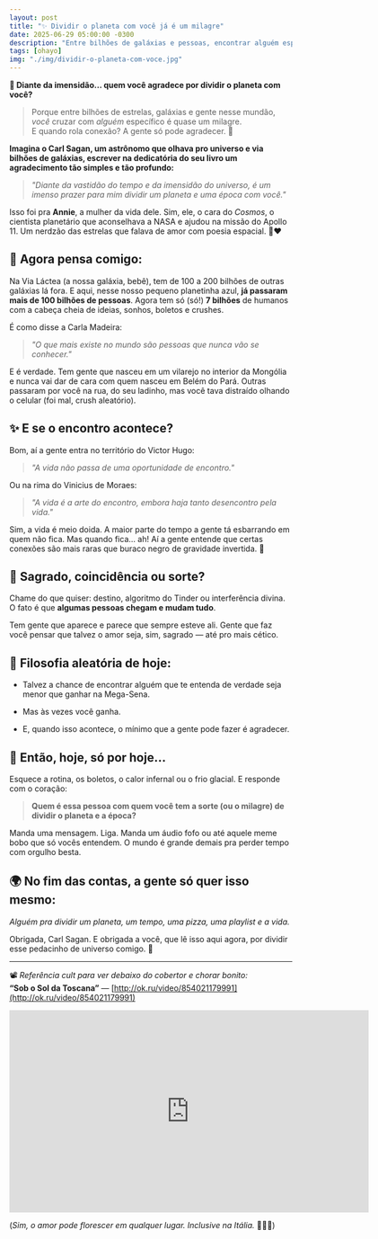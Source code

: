 ```yaml
---
layout: post
title: "✨ Dividir o planeta com você já é um milagre"
date: 2025-06-29 05:00:00 -0300
description: "Entre bilhões de galáxias e pessoas, encontrar alguém especial é raro. E quando rola conexão? Ah... até o Carl Sagan ficaria bobo! 💫"
tags: [ohayo]
img: "./img/dividir-o-planeta-com-voce.jpg"
---
```

**💫 Diante da imensidão… quem você agradece por dividir o planeta com você?**

> Porque entre bilhões de estrelas, galáxias e gente nesse mundão, _você_ cruzar com _alguém_ específico é quase um milagre.  
> E quando rola conexão? A gente só pode agradecer. 💖



**Imagina o Carl Sagan, um astrônomo que olhava pro universo e via bilhões de galáxias, escrever na dedicatória do seu livro um agradecimento tão simples e tão profundo:**

> _"Diante da vastidão do tempo e da imensidão do universo, é um imenso prazer para mim dividir um planeta e uma época com você."_

Isso foi pra **Annie**, a mulher da vida dele. Sim, ele, o cara do _Cosmos_, o cientista planetário que aconselhava a NASA e ajudou na missão do Apollo 11. Um nerdzão das estrelas que falava de amor com poesia espacial. 🚀❤️



## 🌌 Agora pensa comigo:

Na Via Láctea (a nossa galáxia, bebê), tem de 100 a 200 bilhões de outras galáxias lá fora. E aqui, nesse nosso pequeno planetinha azul, **já passaram mais de 100 bilhões de pessoas**. Agora tem só (só!) **7 bilhões** de humanos com a cabeça cheia de ideias, sonhos, boletos e crushes.

É como disse a Carla Madeira:

> _"O que mais existe no mundo são pessoas que nunca vão se conhecer."_

E é verdade. Tem gente que nasceu em um vilarejo no interior da Mongólia e nunca vai dar de cara com quem nasceu em Belém do Pará. Outras passaram por você na rua, do seu ladinho, mas você tava distraído olhando o celular (foi mal, crush aleatório).

## ✨ E se o encontro acontece?

Bom, aí a gente entra no território do Victor Hugo:

> _"A vida não passa de uma oportunidade de encontro."_

Ou na rima do Vinicius de Moraes:

> _"A vida é a arte do encontro, embora haja tanto desencontro pela vida."_

Sim, a vida é meio doida. A maior parte do tempo a gente tá esbarrando em quem não fica. Mas quando fica… ah! Aí a gente entende que certas conexões são mais raras que buraco negro de gravidade invertida. 🌠


## 💞 Sagrado, coincidência ou sorte?

Chame do que quiser: destino, algoritmo do Tinder ou interferência divina. O fato é que **algumas pessoas chegam e mudam tudo**.

Tem gente que aparece e parece que sempre esteve ali. Gente que faz você pensar que talvez o amor seja, sim, sagrado — até pro mais cético.


## 🧠 Filosofia aleatória de hoje:

-   Talvez a chance de encontrar alguém que te entenda de verdade seja menor que ganhar na Mega-Sena.
    
-   Mas às vezes você ganha.
    
-   E, quando isso acontece, o mínimo que a gente pode fazer é agradecer.
    


## 🙏 Então, hoje, só por hoje…

Esquece a rotina, os boletos, o calor infernal ou o frio glacial. E responde com o coração:

> **Quem é essa pessoa com quem você tem a sorte (ou o milagre) de dividir o planeta e a época?**

Manda uma mensagem. Liga. Manda um áudio fofo ou até aquele meme bobo que só vocês entendem. O mundo é grande demais pra perder tempo com orgulho besta.


## 🌍 No fim das contas, a gente só quer isso mesmo:

_Alguém pra dividir um planeta, um tempo, uma pizza, uma playlist e a vida._

Obrigada, Carl Sagan. E obrigada a você, que lê isso aqui agora, por dividir esse pedacinho de universo comigo. 💙

----------

📽️ _Referência cult para ver debaixo do cobertor e chorar bonito:_  
**“Sob o Sol da Toscana”** — [http://ok.ru/video/854021179991](http://ok.ru/video/854021179991)  

<iframe
  width="640"
  height="360"
  src="https://ok.ru/videoembed/854021179991"
  frameborder="0"
  allowfullscreen
  allow="autoplay; encrypted-media">
</iframe>

(_Sim, o amor pode florescer em qualquer lugar. Inclusive na Itália._ 🍷🇮🇹)
